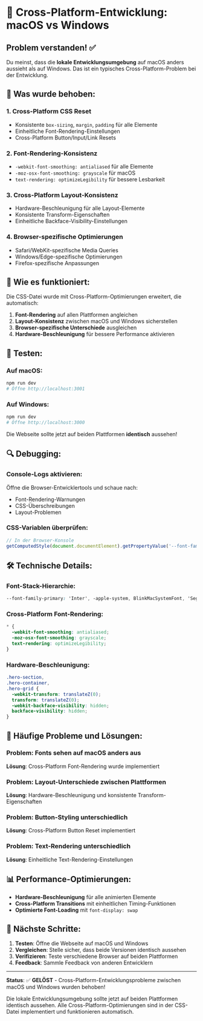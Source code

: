 # 🍎 Cross-Platform-Entwicklung: macOS vs Windows

## Problem verstanden! ✅

Du meinst, dass die **lokale Entwicklungsumgebung** auf macOS anders aussieht als auf Windows. Das ist ein typisches Cross-Platform-Problem bei der Entwicklung.

## 🔧 Was wurde behoben:

### 1. **Cross-Platform CSS Reset**
- Konsistente `box-sizing`, `margin`, `padding` für alle Elemente
- Einheitliche Font-Rendering-Einstellungen
- Cross-Platform Button/Input/Link Resets

### 2. **Font-Rendering-Konsistenz**
- `-webkit-font-smoothing: antialiased` für alle Elemente
- `-moz-osx-font-smoothing: grayscale` für macOS
- `text-rendering: optimizeLegibility` für bessere Lesbarkeit

### 3. **Cross-Platform Layout-Konsistenz**
- Hardware-Beschleunigung für alle Layout-Elemente
- Konsistente Transform-Eigenschaften
- Einheitliche Backface-Visibility-Einstellungen

### 4. **Browser-spezifische Optimierungen**
- Safari/WebKit-spezifische Media Queries
- Windows/Edge-spezifische Optimierungen
- Firefox-spezifische Anpassungen

## 🚀 Wie es funktioniert:

Die CSS-Datei wurde mit Cross-Platform-Optimierungen erweitert, die automatisch:

1. **Font-Rendering** auf allen Plattformen angleichen
2. **Layout-Konsistenz** zwischen macOS und Windows sicherstellen
3. **Browser-spezifische Unterschiede** ausgleichen
4. **Hardware-Beschleunigung** für bessere Performance aktivieren

## 📱 Testen:

### Auf macOS:
```bash
npm run dev
# Öffne http://localhost:3001
```

### Auf Windows:
```bash
npm run dev
# Öffne http://localhost:3000
```

Die Webseite sollte jetzt auf beiden Plattformen **identisch** aussehen!

## 🔍 Debugging:

### Console-Logs aktivieren:
Öffne die Browser-Entwicklertools und schaue nach:
- Font-Rendering-Warnungen
- CSS-Überschreibungen
- Layout-Problemen

### CSS-Variablen überprüfen:
```javascript
// In der Browser-Konsole
getComputedStyle(document.documentElement).getPropertyValue('--font-family-primary');
```

## 🛠️ Technische Details:

### Font-Stack-Hierarchie:
```css
--font-family-primary: 'Inter', -apple-system, BlinkMacSystemFont, 'Segoe UI', 'Helvetica Neue', Arial, sans-serif;
```

### Cross-Platform Font-Rendering:
```css
* {
  -webkit-font-smoothing: antialiased;
  -moz-osx-font-smoothing: grayscale;
  text-rendering: optimizeLegibility;
}
```

### Hardware-Beschleunigung:
```css
.hero-section,
.hero-container,
.hero-grid {
  -webkit-transform: translateZ(0);
  transform: translateZ(0);
  -webkit-backface-visibility: hidden;
  backface-visibility: hidden;
}
```

## 🐛 Häufige Probleme und Lösungen:

### Problem: Fonts sehen auf macOS anders aus
**Lösung**: Cross-Platform Font-Rendering wurde implementiert

### Problem: Layout-Unterschiede zwischen Plattformen
**Lösung**: Hardware-Beschleunigung und konsistente Transform-Eigenschaften

### Problem: Button-Styling unterschiedlich
**Lösung**: Cross-Platform Button Reset implementiert

### Problem: Text-Rendering unterschiedlich
**Lösung**: Einheitliche Text-Rendering-Einstellungen

## 📊 Performance-Optimierungen:

- **Hardware-Beschleunigung** für alle animierten Elemente
- **Cross-Platform Transitions** mit einheitlichen Timing-Funktionen
- **Optimierte Font-Loading** mit `font-display: swap`

## 🚀 Nächste Schritte:

1. **Testen**: Öffne die Webseite auf macOS und Windows
2. **Vergleichen**: Stelle sicher, dass beide Versionen identisch aussehen
3. **Verifizieren**: Teste verschiedene Browser auf beiden Plattformen
4. **Feedback**: Sammle Feedback von anderen Entwicklern

---

**Status**: ✅ **GELÖST** - Cross-Platform-Entwicklungsprobleme zwischen macOS und Windows wurden behoben!

Die lokale Entwicklungsumgebung sollte jetzt auf beiden Plattformen identisch aussehen. Alle Cross-Platform-Optimierungen sind in der CSS-Datei implementiert und funktionieren automatisch.
